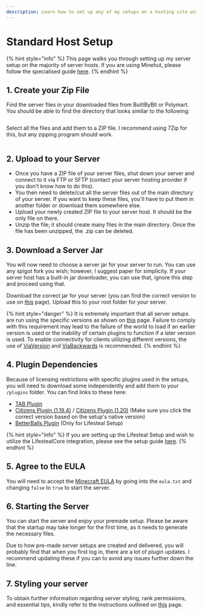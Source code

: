 ```yaml
---
description: Learn how to set up any of my setups on a hosting site with ease!
---
```


# Standard Host Setup

{% hint style="info" %}
This page walks you through setting up my server setup on the majority of server hosts. If you are using Minehut, please follow the specialised guide [here](minehut-setup.md).
{% endhint %}

## 1. Create your Zip File

Find the server files in your downloaded files from BuiltByBit or Polymart. You should be able to find the directory that looks similar to the following:

<figure><img src="../../.gitbook/assets/image (8).png" alt=""><figcaption></figcaption></figure>

Select all the files and add them to a ZIP file. I recommend using 7Zip for this, but any zipping program should work.

<figure><img src="../../.gitbook/assets/image (33).png" alt=""><figcaption></figcaption></figure>

## 2. Upload to your Server

* Once you have a ZIP file of your server files, shut down your server and connect to it via FTP or SFTP (contact your server hosting provider if you don't know how to do this).
* You then need to delete/cut all the server files out of the main directory of your server. If you want to keep these files, you'll have to put them in another folder or download them somewhere else.
* Upload your newly created ZIP file to your server host. It should be the only file on there.
* Unzip the file; it should create many files in the main directory. Once the file has been unzipped, the .zip can be deleted.

## 3. Download a Server Jar

You will now need to choose a server jar for your server to run. You can use any spigot fork you wish; however, I suggest paper for simplicity. If your server host has a built-in jar downloader, you can use that, ignore this step and proceed using that.

Download the correct jar for your server (you can find the correct version to use on [this](../../miscellaneous/resource-versions.md) page). Upload this to your root folder for your server.

{% hint style="danger" %}
It is extremely important that all server setups are run using the specific versions as shown on [this](../../miscellaneous/resource-versions.md) page. Failure to comply with this requirement may lead to the failure of the world to load if an earlier version is used or the inability of certain plugins to function if a later version is used. To enable connectivity for clients utilizing different versions, the use of [ViaVersion](https://hangar.papermc.io/ViaVersion/ViaVersion) and [ViaBackwards](https://hangar.papermc.io/ViaVersion/ViaBackwards) is recommended.
{% endhint %}

## 4. Plugin Dependencies

Because of licensing restrictions with specific plugins used in the setups, you will need to download some independently and add them to your `/plugins` folder. You can find links to these here:

* [TAB Plugin](https://github.com/NEZNAMY/TAB/releases)
* [Citizens Plugin (1.19.4)](https://ci.citizensnpcs.co/job/Citizens2/3105/)  /  [Citizens Plugin (1.20)](https://ci.citizensnpcs.co/job/Citizens2/) (Make sure you click the correct version based on the setup's native version)
* [BetterBalls Plugin](https://www.spigotmc.org/resources/82787/) (Only for Lifesteal Setup)

{% hint style="info" %}
If you are setting up the Lifesteal Setup and wish to utilize the LifestealCore integration, please see the setup guide [here](../../miscellaneous/lifestealcore-integration.md).
{% endhint %}

## 5. Agree to the EULA

You will need to accept the [Minecraft EULA](https://www.minecraft.net/en-us/eula) by going into the `eula.txt` and changing `false` to `true` to start the server.

## 6. Starting the Server

You can start the server and enjoy your premade setup. Please be aware that the startup may take longer for the first time, as it needs to generate the necessary files.

Due to how pre-made server setups are created and delivered, you will probably find that when you first log in, there are a lot of plugin updates. I recommend updating these if you can to avoid any issues further down the line.

## 7. Styling your server

To obtain further information regarding server styling, rank permissions, and essential tips, kindly refer to the instructions outlined on [this](extra-information.md) page.



